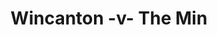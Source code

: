 ---
year: "1997"
serialNumber: "0207" 
game: "Wincanton"
title: "Wincanton -v- The Min"
gameLocation: ""
gameDate: ""
result: ""
resultType: ""
type: "game"
---